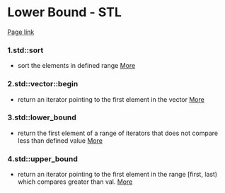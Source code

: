 # Lower Bound - STL

[Page link](https://www.hackerrank.com/challenges/cpp-lower-bound/problem)

### 1.std::sort
- sort the elements in defined range
[More](http://en.cppreference.com/w/cpp/algorithm/sort)

### 2.std::vector::begin
- return an iterator pointing to the first element in the vector
[More](http://www.cplusplus.com/reference/vector/vector/begin/)

### 3.std::lower_bound
- return the first element of a range of iterators that does not compare less than defined value
[More](http://www.cplusplus.com/reference/algorithm/lower_bound/)

### 4.std::upper_bound
- return an iterator pointing to the first element in the range [first, last) which compares greater than val.
[More](http://www.cplusplus.com/reference/algorithm/upper_bound/)
